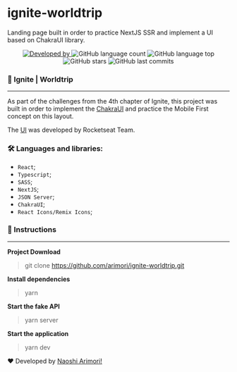 # ignite-worldtrip
Landing page built in order to practice NextJS SSR and implement a UI based on ChakraUI library.

<p style="text-align: center">
<a href="https://www.linkedin.com/in/naoshi/">
<img alt="Developed by" src="https://img.shields.io/badge/Developed%20by-Naoshi%20Arimori-blue">
</a>
<img alt="GitHub language count" src="https://img.shields.io/github/languages/count/arimori/ignite-worldtrip">
<img alt="GitHub language top" src="https://img.shields.io/github/languages/top/arimori/ignite-worldtrip">
<img alt="GitHub stars" src="https://img.shields.io/github/stars/arimori/ignite-worldtrip?style=social">
<img alt="GitHub last commits" src="https://img.shields.io/github/last-commit/arimori/ignite-worldtrip">
</p>


### 📑 Ignite | Worldtrip

---
As part of the challenges from the 4th chapter of Ignite, this project was built in order to implement the [ChakraUI](https://chakra-ui.com/) and practice the Mobile First concept on this layout.

The [UI](https://www.figma.com/file/abjzMIdIwZ0RCAQIlO4TN0/Desafio-1-M%C3%B3dulo-4-ReactJS-(Copy)?node-id=49%3A3) was developed by Rocketseat Team.

### 🛠 Languages and libraries:
- `React`;
- `Typescript`;
- `SASS`;
- `NextJS`;
- `JSON Server`;
- `ChakraUI`;
- `React Icons/Remix Icons`;

### :checkered_flag: Instructions
---

**Project Download**

> git clone https://github.com/arimori/ignite-worldtrip.git

**Install dependencies**

> yarn

**Start the fake API**
> yarn server

**Start the application**

> yarn dev

:heart: Developed by [Naoshi Arimori!](https://www.linkedin.com/in/naoshi/)

